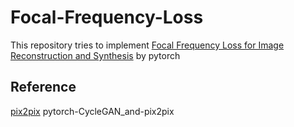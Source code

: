 # Focal-Frequency-Loss
This repository tries to implement [Focal Frequency Loss for Image Reconstruction and Synthesis](https://arxiv.org/abs/2012.12821) by pytorch

## Reference
 [pix2pix](https://github.com/junyanz/pytorch-CycleGAN-and-pix2pix) pytorch-CycleGAN_and-pix2pix
